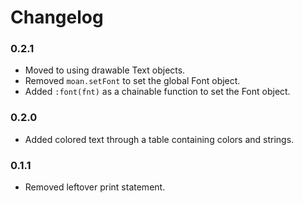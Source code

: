 # Changelog

### 0.2.1

- Moved to using drawable Text objects.
- Removed `moan.setFont` to set the global Font object.
- Added `:font(fnt)` as a chainable function to set the Font object.


### 0.2.0

- Added colored text through a table containing colors and strings.


### 0.1.1

- Removed leftover print statement.
